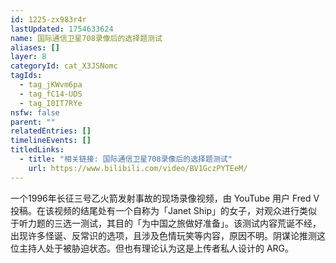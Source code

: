 ```yaml
---
id: 1225-zx983r4r
lastUpdated: 1754633624
name: 国际通信卫星708录像后的选择题测试
aliases: []
layer: 8
categoryId: cat_X3JSNomc
tagIds:
  - tag_jKWvm6pa
  - tag_fC14-UDS
  - tag_I0IT7RYe
nsfw: false
parent: ""
relatedEntries: []
timelineEvents: []
titledLinks:
  - title: "相关链接: 国际通信卫星708录像后的选择题测试"
    url: https://www.bilibili.com/video/BV1GczPYTEeM/
---
```


一个1996年长征三号乙火箭发射事故的现场录像视频，由 YouTube 用户 Fred V 投稿。在该视频的结尾处有一个自称为「Janet Ship」的女子，对观众进行类似于听力题的三选一测试，其目的「为中国之旅做好准备」。该测试内容荒诞不经，出现许多怪诞、反常识的选项，且涉及色情玩笑等内容，原因不明。阴谋论推测这位主持人处于被胁迫状态。但也有理论认为这是上传者私人设计的 ARG。